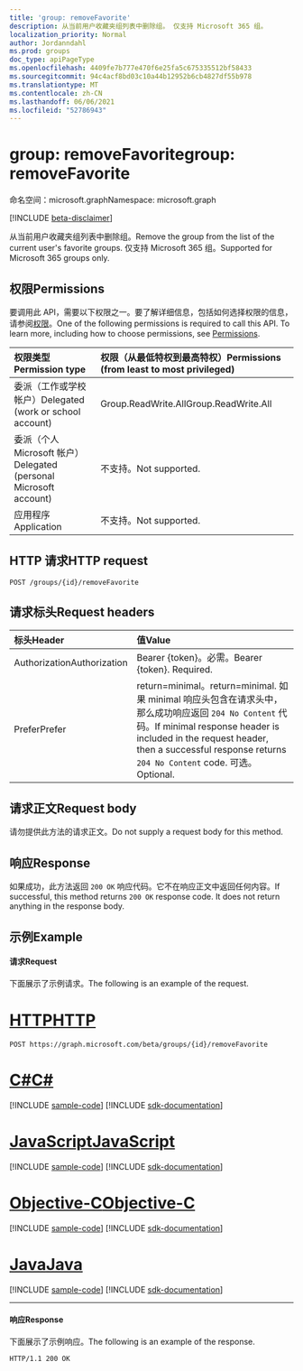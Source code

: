 ```yaml
---
title: 'group: removeFavorite'
description: 从当前用户收藏夹组列表中删除组。 仅支持 Microsoft 365 组。
localization_priority: Normal
author: Jordanndahl
ms.prod: groups
doc_type: apiPageType
ms.openlocfilehash: 4409fe7b777e470f6e25fa5c675335512bf58433
ms.sourcegitcommit: 94c4acf8bd03c10a44b12952b6cb4827df55b978
ms.translationtype: MT
ms.contentlocale: zh-CN
ms.lasthandoff: 06/06/2021
ms.locfileid: "52786943"
---
```

# <a name="group-removefavorite"></a><span data-ttu-id="b693a-104">group: removeFavorite</span><span class="sxs-lookup"><span data-stu-id="b693a-104">group: removeFavorite</span></span>

<span data-ttu-id="b693a-105">命名空间：microsoft.graph</span><span class="sxs-lookup"><span data-stu-id="b693a-105">Namespace: microsoft.graph</span></span>

[!INCLUDE [beta-disclaimer](../../includes/beta-disclaimer.md)]

<span data-ttu-id="b693a-106">从当前用户收藏夹组列表中删除组。</span><span class="sxs-lookup"><span data-stu-id="b693a-106">Remove the group from the list of the current user's favorite groups.</span></span> <span data-ttu-id="b693a-107">仅支持 Microsoft 365 组。</span><span class="sxs-lookup"><span data-stu-id="b693a-107">Supported for Microsoft 365 groups only.</span></span>

## <a name="permissions"></a><span data-ttu-id="b693a-108">权限</span><span class="sxs-lookup"><span data-stu-id="b693a-108">Permissions</span></span>
<span data-ttu-id="b693a-p103">要调用此 API，需要以下权限之一。要了解详细信息，包括如何选择权限的信息，请参阅[权限](/graph/permissions-reference)。</span><span class="sxs-lookup"><span data-stu-id="b693a-p103">One of the following permissions is required to call this API. To learn more, including how to choose permissions, see [Permissions](/graph/permissions-reference).</span></span>

|<span data-ttu-id="b693a-111">权限类型</span><span class="sxs-lookup"><span data-stu-id="b693a-111">Permission type</span></span>      | <span data-ttu-id="b693a-112">权限（从最低特权到最高特权）</span><span class="sxs-lookup"><span data-stu-id="b693a-112">Permissions (from least to most privileged)</span></span>              |
|:--------------------|:---------------------------------------------------------|
|<span data-ttu-id="b693a-113">委派（工作或学校帐户）</span><span class="sxs-lookup"><span data-stu-id="b693a-113">Delegated (work or school account)</span></span> | <span data-ttu-id="b693a-114">Group.ReadWrite.All</span><span class="sxs-lookup"><span data-stu-id="b693a-114">Group.ReadWrite.All</span></span>    |
|<span data-ttu-id="b693a-115">委派（个人 Microsoft 帐户）</span><span class="sxs-lookup"><span data-stu-id="b693a-115">Delegated (personal Microsoft account)</span></span> | <span data-ttu-id="b693a-116">不支持。</span><span class="sxs-lookup"><span data-stu-id="b693a-116">Not supported.</span></span>    |
|<span data-ttu-id="b693a-117">应用程序</span><span class="sxs-lookup"><span data-stu-id="b693a-117">Application</span></span> | <span data-ttu-id="b693a-118">不支持。</span><span class="sxs-lookup"><span data-stu-id="b693a-118">Not supported.</span></span> |

## <a name="http-request"></a><span data-ttu-id="b693a-119">HTTP 请求</span><span class="sxs-lookup"><span data-stu-id="b693a-119">HTTP request</span></span>
<!-- { "blockType": "ignored" } -->
```http
POST /groups/{id}/removeFavorite
```

## <a name="request-headers"></a><span data-ttu-id="b693a-120">请求标头</span><span class="sxs-lookup"><span data-stu-id="b693a-120">Request headers</span></span>
| <span data-ttu-id="b693a-121">标头</span><span class="sxs-lookup"><span data-stu-id="b693a-121">Header</span></span>       | <span data-ttu-id="b693a-122">值</span><span class="sxs-lookup"><span data-stu-id="b693a-122">Value</span></span> |
|:---------------|:--------|
| <span data-ttu-id="b693a-123">Authorization</span><span class="sxs-lookup"><span data-stu-id="b693a-123">Authorization</span></span>  | <span data-ttu-id="b693a-p104">Bearer {token}。必需。</span><span class="sxs-lookup"><span data-stu-id="b693a-p104">Bearer {token}. Required.</span></span>  |
| <span data-ttu-id="b693a-126">Prefer</span><span class="sxs-lookup"><span data-stu-id="b693a-126">Prefer</span></span> | <span data-ttu-id="b693a-127">return=minimal。</span><span class="sxs-lookup"><span data-stu-id="b693a-127">return=minimal.</span></span> <span data-ttu-id="b693a-128">如果 minimal 响应头包含在请求头中，那么成功响应返回 `204 No Content` 代码。</span><span class="sxs-lookup"><span data-stu-id="b693a-128">If minimal response header is included in the request header, then a successful response returns `204 No Content` code.</span></span> <span data-ttu-id="b693a-129">可选。</span><span class="sxs-lookup"><span data-stu-id="b693a-129">Optional.</span></span>  | 

## <a name="request-body"></a><span data-ttu-id="b693a-130">请求正文</span><span class="sxs-lookup"><span data-stu-id="b693a-130">Request body</span></span>
<span data-ttu-id="b693a-131">请勿提供此方法的请求正文。</span><span class="sxs-lookup"><span data-stu-id="b693a-131">Do not supply a request body for this method.</span></span>

## <a name="response"></a><span data-ttu-id="b693a-132">响应</span><span class="sxs-lookup"><span data-stu-id="b693a-132">Response</span></span>
<span data-ttu-id="b693a-p106">如果成功，此方法返回 `200 OK` 响应代码。它不在响应正文中返回任何内容。</span><span class="sxs-lookup"><span data-stu-id="b693a-p106">If successful, this method returns `200 OK` response code. It does not return anything in the response body.</span></span>

## <a name="example"></a><span data-ttu-id="b693a-135">示例</span><span class="sxs-lookup"><span data-stu-id="b693a-135">Example</span></span>
#### <a name="request"></a><span data-ttu-id="b693a-136">请求</span><span class="sxs-lookup"><span data-stu-id="b693a-136">Request</span></span>
<span data-ttu-id="b693a-137">下面展示了示例请求。</span><span class="sxs-lookup"><span data-stu-id="b693a-137">The following is an example of the request.</span></span>

# <a name="http"></a>[<span data-ttu-id="b693a-138">HTTP</span><span class="sxs-lookup"><span data-stu-id="b693a-138">HTTP</span></span>](#tab/http)
<!-- {
  "blockType": "request",
  "name": "group_removefavorite"
}-->
```http
POST https://graph.microsoft.com/beta/groups/{id}/removeFavorite
```
# <a name="c"></a>[<span data-ttu-id="b693a-139">C#</span><span class="sxs-lookup"><span data-stu-id="b693a-139">C#</span></span>](#tab/csharp)
[!INCLUDE [sample-code](../includes/snippets/csharp/group-removefavorite-csharp-snippets.md)]
[!INCLUDE [sdk-documentation](../includes/snippets/snippets-sdk-documentation-link.md)]

# <a name="javascript"></a>[<span data-ttu-id="b693a-140">JavaScript</span><span class="sxs-lookup"><span data-stu-id="b693a-140">JavaScript</span></span>](#tab/javascript)
[!INCLUDE [sample-code](../includes/snippets/javascript/group-removefavorite-javascript-snippets.md)]
[!INCLUDE [sdk-documentation](../includes/snippets/snippets-sdk-documentation-link.md)]

# <a name="objective-c"></a>[<span data-ttu-id="b693a-141">Objective-C</span><span class="sxs-lookup"><span data-stu-id="b693a-141">Objective-C</span></span>](#tab/objc)
[!INCLUDE [sample-code](../includes/snippets/objc/group-removefavorite-objc-snippets.md)]
[!INCLUDE [sdk-documentation](../includes/snippets/snippets-sdk-documentation-link.md)]

# <a name="java"></a>[<span data-ttu-id="b693a-142">Java</span><span class="sxs-lookup"><span data-stu-id="b693a-142">Java</span></span>](#tab/java)
[!INCLUDE [sample-code](../includes/snippets/java/group-removefavorite-java-snippets.md)]
[!INCLUDE [sdk-documentation](../includes/snippets/snippets-sdk-documentation-link.md)]

---


#### <a name="response"></a><span data-ttu-id="b693a-143">响应</span><span class="sxs-lookup"><span data-stu-id="b693a-143">Response</span></span>
<span data-ttu-id="b693a-144">下面展示了示例响应。</span><span class="sxs-lookup"><span data-stu-id="b693a-144">The following is an example of the response.</span></span>
<!-- {
  "blockType": "response",
  "truncated": false
} -->
```http
HTTP/1.1 200 OK
```

<!-- uuid: 8fcb5dbc-d5aa-4681-8e31-b001d5168d79
2015-10-25 14:57:30 UTC -->
<!--
{
  "type": "#page.annotation",
  "description": "group: removeFavorite",
  "keywords": "",
  "section": "documentation",
  "tocPath": "",
  "suppressions": [
  ]
}
-->


